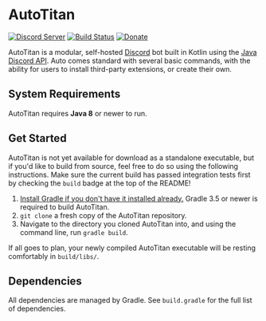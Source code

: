 # AutoTitan
[![Discord Server](https://discordapp.com/api/guilds/279777865434660865/widget.png?style=shield)](https://goo.gl/RGvvbM) [![Build Status](https://travis-ci.org/serebit/autotitan.svg?branch=master)](https://goo.gl/0Gm2gy) [![Donate](https://img.shields.io/badge/Donate-PayPal-green.svg)](https://goo.gl/OWpJxJ)

AutoTitan is a modular, self-hosted [Discord](https://discordapp.com) bot built in Kotlin using the 
[Java Discord API](https://github.com/DV8FromTheWorld/JDA). Auto comes standard with several basic commands, with the ability for users to install third-party extensions, or create their own.

## System Requirements
AutoTitan requires **Java 8** or newer to run.

## Get Started
AutoTitan is not yet available for download as a standalone executable, but if you'd like to build from source, feel free to do so using the following instructions. Make sure the current build has passed integration tests first by checking the `build` badge at the top of the README!
1. [Install Gradle if you don't have it installed already.](https://gradle.org/install) Gradle 3.5 or newer is required to build AutoTitan.
2. `git clone` a fresh copy of the AutoTitan repository.
3. Navigate to the directory you cloned AutoTitan into, and using the command line, run `gradle build`.

If all goes to plan, your newly compiled AutoTitan executable will be resting comfortably in `build/libs/`.

## Dependencies
All dependencies are managed by Gradle. See `build.gradle` for the full list of dependencies.
